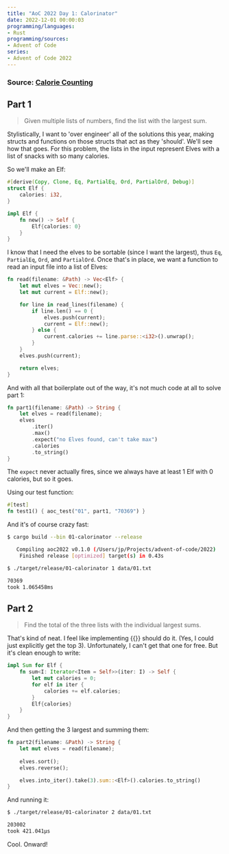 ```yaml
---
title: "AoC 2022 Day 1: Calorinator"
date: 2022-12-01 00:00:03
programming/languages:
- Rust
programming/sources:
- Advent of Code
series:
- Advent of Code 2022
---
```

### Source: [Calorie Counting](https://adventofcode.com/2022/day/1)

## Part 1

> Given multiple lists of numbers, find the list with the largest sum. 

<!--more-->

Stylistically, I want to 'over engineer' all of the solutions this year, making structs and functions on those structs that act as they 'should'. We'll see how that goes. For this problem, the lists in the input represent Elves with a list of snacks with so many calories. 

So we'll make an Elf:

```rust
#[derive(Copy, Clone, Eq, PartialEq, Ord, PartialOrd, Debug)]
struct Elf {
    calories: i32,
}

impl Elf {
    fn new() -> Self {
        Elf{calories: 0}
    }
}
```

I know that I need the elves to be sortable (since I want the largest), thus `Eq`, `PartialEq`, `Ord`, and `PartialOrd`. Once that's in place, we want a function to read an input file into a list of Elves:

```rust
fn read(filename: &Path) -> Vec<Elf> {
    let mut elves = Vec::new();
    let mut current = Elf::new();

    for line in read_lines(filename) {
        if line.len() == 0 {
            elves.push(current);
            current = Elf::new();
        } else {
            current.calories += line.parse::<i32>().unwrap();
        }
    }
    elves.push(current);

    return elves;
}
```

And with all that boilerplate out of the way, it's not much code at all to solve part 1:

```rust
fn part1(filename: &Path) -> String {
    let elves = read(filename);
    elves
        .iter()
        .max()
        .expect("no Elves found, can't take max")
        .calories
        .to_string()
}
```

The `expect` never actually fires, since we always have at least 1 Elf with 0 calories, but so it goes. 

Using our test function:

```rust
#[test]   
fn test1() { aoc_test("01", part1, "70369") }
```

And it's of course crazy fast:

```bash
$ cargo build --bin 01-calorinator --release

   Compiling aoc2022 v0.1.0 (/Users/jp/Projects/advent-of-code/2022)
    Finished release [optimized] target(s) in 0.43s

$ ./target/release/01-calorinator 1 data/01.txt

70369
took 1.065458ms
```

## Part 2

> Find the total of the three lists with the individual largest sums. 

That's kind of neat. I feel like implementing {{<doc rust Sum>}} should do it. (Yes, I could just explicitly get the top 3). Unfortunately, I can't get that one for free. But it's clean enough to write:

```rust
impl Sum for Elf {
    fn sum<I: Iterator<Item = Self>>(iter: I) -> Self {
        let mut calories = 0;
        for elf in iter {
            calories += elf.calories;
        }
        Elf{calories}
    }
}
```

And then getting the 3 largest and summing them:

```rust
fn part2(filename: &Path) -> String {
    let mut elves = read(filename);
    
    elves.sort();
    elves.reverse();

    elves.into_iter().take(3).sum::<Elf>().calories.to_string()
}
```

And running it:

```bash
$ ./target/release/01-calorinator 2 data/01.txt

203002
took 421.041µs
```

Cool. Onward!